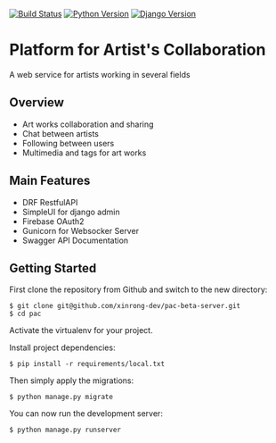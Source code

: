 [![Build Status](https://img.shields.io/circleci/build/bb/metalgear121/pac-client?token=3dee960889ae341ab0a6b5a333b481d1f0426866)](https://circleci.com/bb/metalgear121/pac-server)
[![Python Version](https://img.shields.io/badge/Python-v3.7.5-blue)](https://www.python.org)
[![Django Version](https://img.shields.io/badge/Django-v3.1.2-blue)](https://www.djangoproject.com)

# Platform for Artist's Collaboration
A web service for artists working in several fields

## Overview

- Art works collaboration and sharing
- Chat between artists
- Following between users
- Multimedia and tags for art works

## Main Features

- DRF RestfulAPI 
- SimpleUI for django admin
- Firebase OAuth2
- Gunicorn for Websocker Server
- Swagger API Documentation

## Getting Started

First clone the repository from Github and switch to the new directory:

    $ git clone git@github.com/xinrong-dev/pac-beta-server.git
    $ cd pac
    
Activate the virtualenv for your project.
    
Install project dependencies:

    $ pip install -r requirements/local.txt
    
    
Then simply apply the migrations:

    $ python manage.py migrate
    

You can now run the development server:

    $ python manage.py runserver